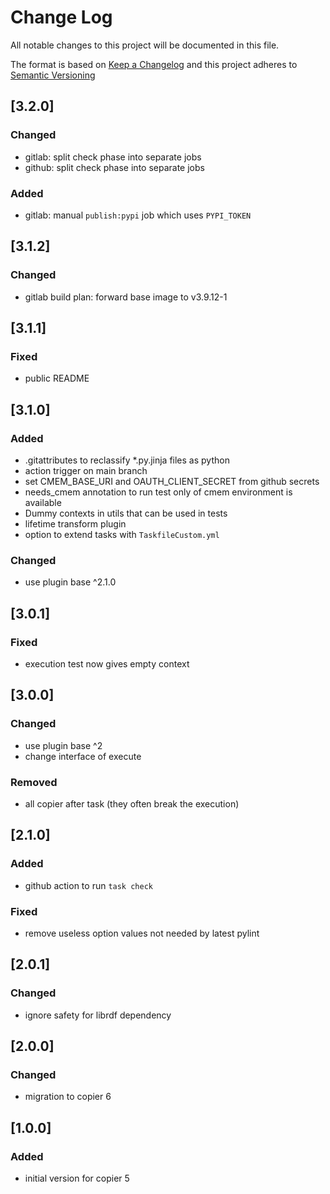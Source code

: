 # Change Log

All notable changes to this project will be documented in this file.

The format is based on [Keep a Changelog](http://keepachangelog.com/) and this project adheres to [Semantic Versioning](https://semver.org/)

## [3.2.0]

### Changed

- gitlab: split check phase into separate jobs
- github: split check phase into separate jobs

### Added

- gitlab: manual `publish:pypi` job which uses `PYPI_TOKEN`

## [3.1.2]

### Changed

- gitlab build plan: forward base image to v3.9.12-1

## [3.1.1]

### Fixed

- public README

## [3.1.0]

### Added

- .gitattributes to reclassify *.py.jinja files as python
- action trigger on main branch
- set CMEM_BASE_URI and OAUTH_CLIENT_SECRET from github secrets
- needs_cmem annotation to run test only of cmem environment is available
- Dummy contexts in utils that can be used in tests
- lifetime transform plugin
- option to extend tasks with `TaskfileCustom.yml`

### Changed

- use plugin base ^2.1.0

## [3.0.1]

### Fixed

- execution test now gives empty context

## [3.0.0]

### Changed

- use plugin base ^2
- change interface of execute

### Removed

- all copier after task (they often break the execution)

## [2.1.0]

### Added

- github action to run `task check`

### Fixed

- remove useless option values not needed by latest pylint

## [2.0.1]

### Changed

- ignore safety for librdf dependency

## [2.0.0]

### Changed

- migration to copier 6

## [1.0.0]

### Added

- initial version for copier 5

